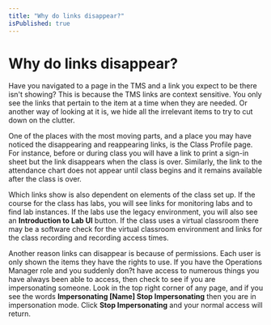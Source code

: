 ```yaml
---
title: "Why do links disappear?"
isPublished: true
---
```


# Why do links disappear?

Have you navigated to a page in the TMS and a link you expect to be there isn't showing? This is because the TMS links are context sensitive. You only see the links that pertain to the item at a time when they are needed. Or another way of looking at it is, we hide all the irrelevant items to try to cut down on the clutter.

One of the places with the most moving parts, and a place you may have noticed the disappearing and reappearing links, is the Class Profile page. For instance, before or during class you will have a link to print a sign-in sheet but the link disappears when the class is over. Similarly, the link to the attendance chart does not appear until class begins and it remains available after the class is over.

Which links show is also dependent on elements of the class set up. If the course for the class has labs, you will see links for monitoring labs and to find lab instances. If the labs use the legacy environment, you will also see an **Introduction to Lab UI** button. If the class uses a virtual classroom there may be a software check for the virtual classroom environment and links for the class recording and recording access times.

Another reason links can disappear is because of permissions. Each user is only shown the items they have the rights to use. If you have the Operations Manager role and you suddenly don?t have access to numerous things you have always been able to access, then check to see if you are impersonating someone. Look in the top right corner of any page, and if you see the words **Impersonating [Name] Stop Impersonating** then you are in impersonation mode. Click **Stop Impersonating** and your normal access will return.
